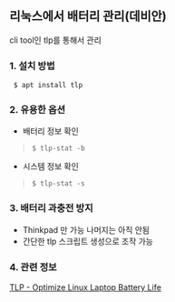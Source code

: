 ## 리눅스에서 배터리 관리(데비안)
 cli tool인 tlp를 통해서 관리

### 1. 설치 방법
```shell
 $ apt install tlp
```

### 2. 유용한 옵션
* 배터리 정보 확인
>```shell
> $ tlp-stat -b
>```
* 시스템 정보 확인
>```shell
> $ tlp-stat -s
>```

### 3. 배터리 과충전 방지
* Thinkpad 만 가능 나머지는 아직 안됨
* 간단한 tlp 스크립트 생성으로 조작 가능

### 4. 관련 정보
[TLP - Optimize Linux Laptop Battery Life](https://linrunner.de/tlp/index.html)



